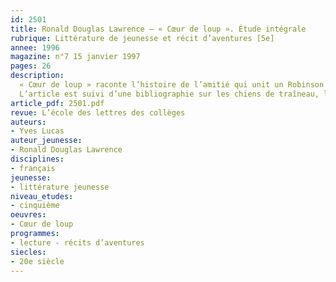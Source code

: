```yaml
---
id: 2501
title: Ronald Douglas Lawrence – « Cœur de loup ». Étude intégrale
rubrique: Littérature de jeunesse et récit d’aventures [5e]
annee: 1996
magazine: n°7 15 janvier 1997
pages: 26
description: 
  « Cœur de loup » raconte l’histoire de l’amitié qui unit un Robinson volontaire exilé dans le Grand Nord canadien et un chien-loup qui se laisse apprivoiser et deviendra son confident et son guide. Ce roman se double d’une aventure intérieure – chacun découvrira grâce à l’autre son destin.
  L’article est suivi d’une bibliographie sur les chiens de traîneau, la vie sociale du loup et la vie du loup dans le Grand Nord canadien.
article_pdf: 2501.pdf
revue: L’école des lettres des collèges
auteurs:
- Yves Lucas
auteur_jeunesse:
- Ronald Douglas Lawrence
disciplines:
- français
jeunesse:
- littérature jeunesse
niveau_etudes:
- cinquième
oeuvres:
- Cœur de loup
programmes:
- lecture - récits d’aventures
siecles:
- 20e siècle
---
```

